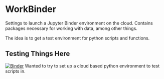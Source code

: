 # WorkBinder
Settings to launch a Jupyter Binder environment on the cloud.  Contains packages necessary for working with data, among other things.  

The idea is to get a test environment for python scripts and functions.

## Testing Things Here
[![Binder](https://mybinder.org/badge_logo.svg)](https://mybinder.org/v2/gh/JonathanHung95/WorkBinder/master)
Wanted to try to set up a cloud based python environment to test scripts in.
